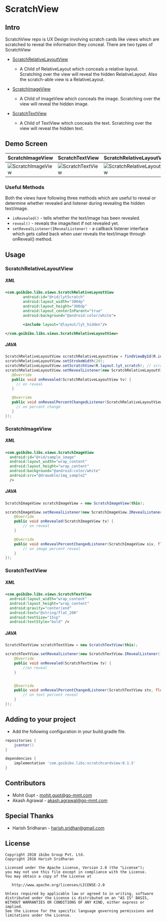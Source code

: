 # ScratchView


Intro
------

ScratchView repo is UX Design involving scratch cards like views which are scratched to reveal the information they conceal. There
are two types of ScratchView
* <a href='https://github.com/goibibo/ScratchCardView/blob/master/scratchcardview/src/main/java/com/goibibo/libs/views/ScratchRelativeLayoutView.java'> ScratchRelativeLayoutView</a>
    - A Child of RelativeLayout which conceals a relative layout. Scratching over the view will reveal the hidden RelativeLayout. Also the scratch-able view is a RelativeLayout.

* <a href='https://github.com/goibibo/ScratchCardView/blob/master/scratchcardview/src/main/java/com/goibibo/libs/views/ScratchImageView.java'> ScratchImageView</a>
    - A Child of ImageView which conceals the image. Scratching over the view will reveal the hidden image.

* <a href='https://github.com/goibibo/ScratchCardView/blob/master/scratchcardview/src/main/java/com/goibibo/libs/views/ScratchTextView.java'> ScratchTextView</a>
    - A Child of TextView which conceals the text. Scratching over the view will reveal the hidden text.


Demo Screen
------    

|     ScratchImageView                |        ScratchTextView              |        ScratchRelativeLayoutView              |
| ----------------------------  | ----------------------------- | ----------------------------- |
| ![ScratchImageView][scratch_image] | ![ScratchTextView][scratch_text]   | ![ScratchRelativeLayoutView][scratch_relative]   |

### Useful Methods

Both the views have following three methods which are useful to reveal or determine whether revealed and listener during revealing the hidden text/image.

* ```isRevealed()``` - tells whether the text/image has been revealed.
* ```reveal()``` - reveals the image/text if not revealed yet.
* ```setRevealListener(IRevealListener)``` - a callback listener interface which gets called back when user reveals the text/image
through onReveal() method.

Usage
--------

### ScratchRelativeLayoutView

##### XML

```xml
<com.goibibo.libs.views.ScratchRelativeLayoutView
        android:id="@+id/lytScratch"
        android:layout_width="300dp"
        android:layout_height="300dp"
        android:layout_centerInParent="true"
        android:background="@android:color/white">

        <include layout="@layout/lyt_hidden"/>

</com.goibibo.libs.views.ScratchRelativeLayoutView>

```

##### JAVA

```java
ScratchRelativeLayoutView scratchRelativeLayoutView = findViewById(R.id.lytScratch);
scratchRelativeLayoutView.setStrokeWidth(20);
scratchRelativeLayoutView.setScratchView(R.layout.lyt_scratch); // scratchable layout
scratchRelativeLayoutView.setRevealListener(new ScratchRelativeLayoutView.IRevealListener() {
   @Override
   public void onRevealed(ScratchRelativeLayoutView tv) {
     // on reveal
   }

   @Override
   public void onRevealPercentChangedListener(ScratchRelativeLayoutView siv, float percent) {
     // on percent change
   }
});

```


### ScratchImageView

##### XML

```xml
<com.goibibo.libs.views.ScratchImageView
  android:id="@+id/sample_image"
  android:layout_width="wrap_content"
  android:layout_height="wrap_content"
  android:background="@android:color/white"
  android:src="@drawable/img_sample2"
  />

```

##### JAVA

```java
ScratchImageView scratchImageView = new ScratchImageView(this);

scratchImageView.setRevealListener(new ScratchImageView.IRevealListener() {
    @Override
    public void onRevealed(ScratchImageView tv) {
        // on reveal
    }

    @Override
    public void onRevealPercentChangedListener(ScratchImageView siv, float percent) {
        // on image percent reveal
    }
});
```

### ScratchTextView

##### XML

```xml
<com.goibibo.libs.views.ScratchTextView
  android:layout_width="wrap_content"
  android:layout_height="wrap_content"
  android:gravity="center|end"
  android:text="@string/flat_200"
  android:textSize="15sp"
  android:textStyle="bold" />

```

##### JAVA

```java
ScratchTextView scratchTextView = new ScratchTextView(this);

scratchTextView.setRevealListener(new ScratchTextView.IRevealListener() {
    @Override
    public void onRevealed(ScratchTextView tv) {
        //on reveal
    }


    @Override
    public void onRevealPercentChangedListener(ScratchTextView stv, float percent) {
        // on text percent reveal
    }
});
```

Adding to your project
------------------------

- Add the following configuration in your build.gradle file.

```gradle
repositories {
    jcenter()
}

dependencies {
    implementation 'com.goibibo.libs:scratchcardview:0.1.5'
}
```

Contributors
------------

* Mohit Gupt - <mohit.gupt@go-mmt.com>
* Akash Agrawal - <akash.agrawal@go-mmt.com>

Special Thanks
--------------

* Harish Sridharan - <harish.sridhar@gmail.com>

License
--------
```
Copyright 2018 ibibo Group Pvt. Ltd.
Copyright 2016 Harish Sridharan

Licensed under the Apache License, Version 2.0 (the "License");
you may not use this file except in compliance with the License.
You may obtain a copy of the License at

   http://www.apache.org/licenses/LICENSE-2.0

Unless required by applicable law or agreed to in writing, software
distributed under the License is distributed on an "AS IS" BASIS,
WITHOUT WARRANTIES OR CONDITIONS OF ANY KIND, either express or implied.
See the License for the specific language governing permissions and
limitations under the License.
```


[scratch_image]:https://raw.githubusercontent.com/cooltechworks/ScratchView/2ec97c9a539d5976b68bf62ec07df8c727d72be2/screenshots/scratch_image_view_demo.gif
[scratch_text]:https://raw.githubusercontent.com/cooltechworks/ScratchView/master/screenshots/scratch_text_view_demo.gif
[scratch_relative]:https://raw.githubusercontent.com/goibibo/ScratchCardView/development/screenshots/scratch_relative_layout_image.gif


